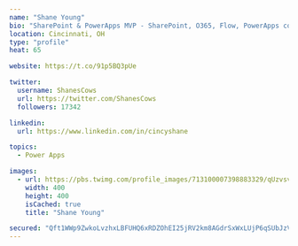 ```yaml
---
name: "Shane Young"
bio: "SharePoint & PowerApps MVP - SharePoint, O365, Flow, PowerApps consulting? @PowerApps911 | Pure Snark? You found it."
location: Cincinnati, OH
type: "profile"
heat: 65

website: https://t.co/91p5BQ3pUe

twitter:
  username: ShanesCows
  url: https://twitter.com/ShanesCows
  followers: 17342

linkedin:
  url: https://www.linkedin.com/in/cincyshane

topics:
  - Power Apps

images:
  - url: https://pbs.twimg.com/profile_images/713100007398883329/qUzvsvQ3_400x400.jpg
    width: 400
    height: 400
    isCached: true
    title: "Shane Young"

secured: "Qft1WWp9ZwkoLvzhxLBFUHQ6xRDZOhEI25jRV2km8AGdrSxWxLUjP6qSUbJzV9cqgif/sHLxUNUfTYujvO03lb4h+xVpDUUWvWCTNyxUV38VgWLVAiwoFFXjddaKtFWtuIR9a8mtynJxRP91ks7vq/tSjxNt5LYLrV0GPISHRIEYMujAw0MuI9Vrux7U5tRwEMXrSALA4iTlw4mbszaqNDP2Mvk8CCIyDHoENRXfm/5MUIpvRUwNVCHYgWWfJ094AcCHNUAlfwuGhkFI1sqO2Y8L9cvNRSQkJToRXgE/i1vgDZJOGv+NsLnS9eLo4oAHZtXZmqQ0VV0JTZMHkECnYoKivESEUTtMlxpxFG8sVWtq7vAyFDOiSXxWKXGIrE/CYhRZ3nLDNoE06X64FPgTsvv+7nAUPLiWJ/1gBsPpMOU=;hBaYSBF6LK0CokKSjxmmSQ=="
---
```



